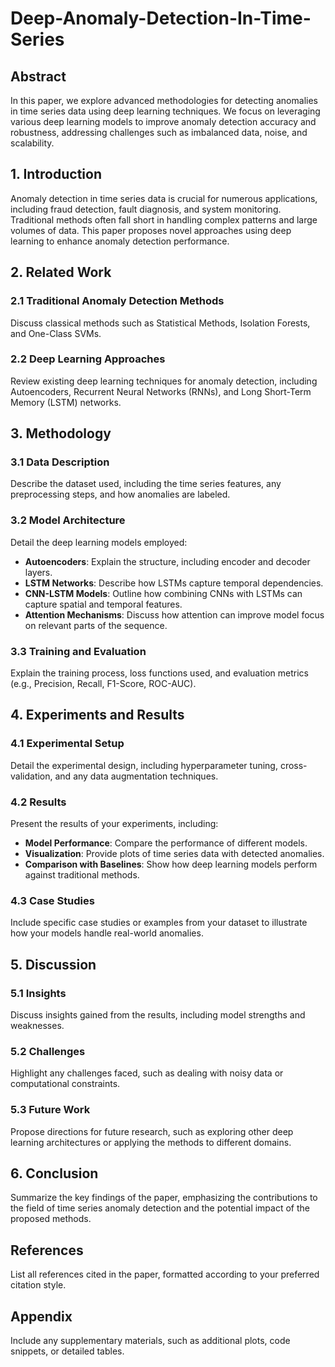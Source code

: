 # Deep-Anomaly-Detection-In-Time-Series

## Abstract
In this paper, we explore advanced methodologies for detecting anomalies in time series data using deep learning techniques. We focus on leveraging various deep learning models to improve anomaly detection accuracy and robustness, addressing challenges such as imbalanced data, noise, and scalability.

## 1. Introduction
Anomaly detection in time series data is crucial for numerous applications, including fraud detection, fault diagnosis, and system monitoring. Traditional methods often fall short in handling complex patterns and large volumes of data. This paper proposes novel approaches using deep learning to enhance anomaly detection performance.

## 2. Related Work
### 2.1 Traditional Anomaly Detection Methods
Discuss classical methods such as Statistical Methods, Isolation Forests, and One-Class SVMs.

### 2.2 Deep Learning Approaches
Review existing deep learning techniques for anomaly detection, including Autoencoders, Recurrent Neural Networks (RNNs), and Long Short-Term Memory (LSTM) networks.

## 3. Methodology
### 3.1 Data Description
Describe the dataset used, including the time series features, any preprocessing steps, and how anomalies are labeled.

### 3.2 Model Architecture
Detail the deep learning models employed:
- **Autoencoders**: Explain the structure, including encoder and decoder layers.
- **LSTM Networks**: Describe how LSTMs capture temporal dependencies.
- **CNN-LSTM Models**: Outline how combining CNNs with LSTMs can capture spatial and temporal features.
- **Attention Mechanisms**: Discuss how attention can improve model focus on relevant parts of the sequence.

### 3.3 Training and Evaluation
Explain the training process, loss functions used, and evaluation metrics (e.g., Precision, Recall, F1-Score, ROC-AUC).

## 4. Experiments and Results
### 4.1 Experimental Setup
Detail the experimental design, including hyperparameter tuning, cross-validation, and any data augmentation techniques.

### 4.2 Results
Present the results of your experiments, including:
- **Model Performance**: Compare the performance of different models.
- **Visualization**: Provide plots of time series data with detected anomalies.
- **Comparison with Baselines**: Show how deep learning models perform against traditional methods.

### 4.3 Case Studies
Include specific case studies or examples from your dataset to illustrate how your models handle real-world anomalies.

## 5. Discussion
### 5.1 Insights
Discuss insights gained from the results, including model strengths and weaknesses.

### 5.2 Challenges
Highlight any challenges faced, such as dealing with noisy data or computational constraints.

### 5.3 Future Work
Propose directions for future research, such as exploring other deep learning architectures or applying the methods to different domains.

## 6. Conclusion
Summarize the key findings of the paper, emphasizing the contributions to the field of time series anomaly detection and the potential impact of the proposed methods.

## References
List all references cited in the paper, formatted according to your preferred citation style.

## Appendix
Include any supplementary materials, such as additional plots, code snippets, or detailed tables.

